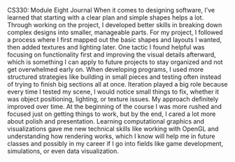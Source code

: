 CS330: Module Eight Journal
     When it comes to designing software, I’ve learned that starting with a clear plan and simple shapes helps a lot. Through working on the project, I developed better skills in breaking down complex designs into smaller, manageable parts. For my project, I followed a process where I first mapped out the basic shapes and layouts I wanted, then added textures and lighting later. One tactic I found helpful was focusing on functionality first and improving the visual details afterward, which is something I can apply to future projects to stay organized and not get overwhelmed early on.
     When developing programs, I used more structured strategies like building in small pieces and testing often instead of trying to finish big sections all at once. Iteration played a big role because every time I tested my scene, I would notice small things to fix, whether it was object positioning, lighting, or texture issues. My approach definitely improved over time. At the beginning of the course I was more rushed and focused just on getting things to work, but by the end, I cared a lot more about polish and presentation. Learning computational graphics and visualizations gave me new technical skills like working with OpenGL and understanding how rendering works, which I know will help me in future classes and possibly in my career if I go into fields like game development, simulations, or even data visualization.
